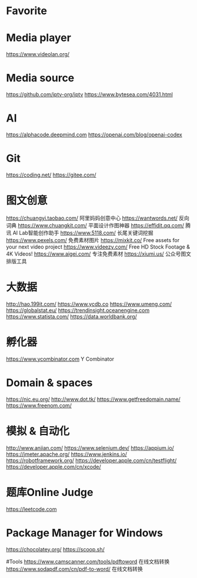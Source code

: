 # Favorite

# Media player
https://www.videolan.org/

# Media source
https://github.com/iptv-org/iptv
https://www.bytesea.com/4031.html

# AI
https://alphacode.deepmind.com
https://openai.com/blog/openai-codex

# Git
https://coding.net/
https://gitee.com/

# 图文创意
https://chuangyi.taobao.com/ 阿里妈妈创意中心
https://wantwords.net/ 反向词典
https://www.chuangkit.com/ 平面设计作图神器
https://effidit.qq.com/ 腾讯 AI Lab智能创作助手
https://www.5118.com/ 长尾关键词挖掘
https://www.pexels.com/ 免费素材图片
https://mixkit.co/ Free assets for your next video project
https://www.videezy.com/ Free HD Stock Footage & 4K Videos!
https://www.aigei.com/ 专注免费素材
https://xiumi.us/ 公众号图文排版工具

# 大数据
http://hao.199it.com/
https://www.ycdb.co
https://www.umeng.com/
https://globalstat.eu/
https://trendinsight.oceanengine.com
https://www.statista.com/
https://data.worldbank.org/

# 孵化器
https://www.ycombinator.com Y Combinator

# Domain & spaces
https://nic.eu.org/
http://www.dot.tk/
https://www.getfreedomain.name/
https://www.freenom.com/

# 模拟 & 自动化
http://www.anjian.com/
https://www.selenium.dev/
https://appium.io/
https://jmeter.apache.org/
https://www.jenkins.io/
https://robotframework.org/
https://developer.apple.com/cn/testflight/
https://developer.apple.com/cn/xcode/

# 题库Online Judge
https://leetcode.com

# Package Manager for Windows 
https://chocolatey.org/
https://scoop.sh/

#Tools
https://www.camscanner.com/tools/pdftoword 在线文档转换
https://www.sodapdf.com/cn/pdf-to-word/ 在线文档转换
